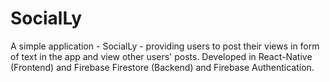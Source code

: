 # SocialLy
A simple application - SocialLy - providing users to post their views in form of text in the app and view other users' posts. Developed in React-Native (Frontend) and Firebase Firestore (Backend) and Firebase Authentication.
